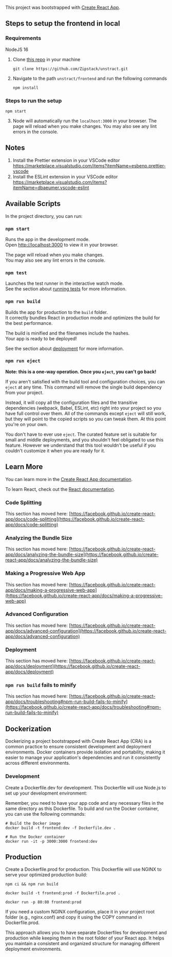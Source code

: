 This project was bootstrapped with [Create React App](https://github.com/facebook/create-react-app).

## Steps to setup the frontend in local

### Requirements

NodeJS 16

1. Clone [this repo](https://github.com/Zipstack/unstract) in your machine

   `git clone https://github.com/Zipstack/unstract.git`

2. Navigate to the path `unstract/frontend` and run the following commands

   `npm install`

### Steps to run the setup

   `npm start`

3. Node will automatically run the `localhost:3000` in your browser.
   The page will reload when you make changes.
   You may also see any lint errors in the console.

## Notes

1. Install the Prettier extension in your VSCode editor <https://marketplace.visualstudio.com/items?itemName=esbenp.prettier-vscode>
2. Install the ESLint extension in your VSCode editor <https://marketplace.visualstudio.com/items?itemName=dbaeumer.vscode-eslint>

## Available Scripts

In the project directory, you can run:

### `npm start`

Runs the app in the development mode.\
Open [http://localhost:3000](http://localhost:3000) to view it in your browser.

The page will reload when you make changes.\
You may also see any lint errors in the console.

### `npm test`

Launches the test runner in the interactive watch mode.\
See the section about [running tests](https://facebook.github.io/create-react-app/docs/running-tests) for more information.

### `npm run build`

Builds the app for production to the `build` folder.\
It correctly bundles React in production mode and optimizes the build for the best performance.

The build is minified and the filenames include the hashes.\
Your app is ready to be deployed!

See the section about [deployment](https://facebook.github.io/create-react-app/docs/deployment) for more information.

### `npm run eject`

**Note: this is a one-way operation. Once you `eject`, you can't go back!**

If you aren't satisfied with the build tool and configuration choices, you can `eject` at any time. This command will remove the single build dependency from your project.

Instead, it will copy all the configuration files and the transitive dependencies (webpack, Babel, ESLint, etc) right into your project so you have full control over them. All of the commands except `eject` will still work, but they will point to the copied scripts so you can tweak them. At this point you're on your own.

You don't have to ever use `eject`. The curated feature set is suitable for small and middle deployments, and you shouldn't feel obligated to use this feature. However we understand that this tool wouldn't be useful if you couldn't customize it when you are ready for it.

## Learn More

You can learn more in the [Create React App documentation](https://facebook.github.io/create-react-app/docs/getting-started).

To learn React, check out the [React documentation](https://reactjs.org/).

### Code Splitting

This section has moved here: [https://facebook.github.io/create-react-app/docs/code-splitting](https://facebook.github.io/create-react-app/docs/code-splitting)

### Analyzing the Bundle Size

This section has moved here: [https://facebook.github.io/create-react-app/docs/analyzing-the-bundle-size](https://facebook.github.io/create-react-app/docs/analyzing-the-bundle-size)

### Making a Progressive Web App

This section has moved here: [https://facebook.github.io/create-react-app/docs/making-a-progressive-web-app](https://facebook.github.io/create-react-app/docs/making-a-progressive-web-app)

### Advanced Configuration

This section has moved here: [https://facebook.github.io/create-react-app/docs/advanced-configuration](https://facebook.github.io/create-react-app/docs/advanced-configuration)

### Deployment

This section has moved here: [https://facebook.github.io/create-react-app/docs/deployment](https://facebook.github.io/create-react-app/docs/deployment)

### `npm run build` fails to minify

This section has moved here: [https://facebook.github.io/create-react-app/docs/troubleshooting#npm-run-build-fails-to-minify](https://facebook.github.io/create-react-app/docs/troubleshooting#npm-run-build-fails-to-minify)

## Dockerization

Dockerizing a project bootstrapped with Create React App (CRA) is a common practice to ensure consistent development and deployment environments. Docker containers provide isolation and portability, making it easier to manage your application's dependencies and run it consistently across different environments.

### Development

Create a Dockerfile.dev for development. This Dockerfile will use Node.js to set up your development environment:

Remember, you need to have your app code and any necessary files in the same directory as this Dockerfile. To build and run the Docker container, you can use the following commands:

```
# Build the Docker image
docker build -t frontend:dev -f Dockerfile.dev .

# Run the Docker container
docker run -it -p 3000:3000 frontend:dev
```

## Production

Create a Dockerfile.prod for production. This Dockerfile will use NGINX to serve your optimized production build:

```
npm ci && npm run build

docker build -t frontend:prod -f Dockerfile.prod .

docker run -p 80:80 frontend:prod
```

If you need a custom NGINX configuration, place it in your project root folder (e.g., nginx.conf) and copy it using the COPY command in Dockerfile.prod.

This approach allows you to have separate Dockerfiles for development and production while keeping them in the root folder of your React app. It helps you maintain a consistent and organized structure for managing different deployment environments.
